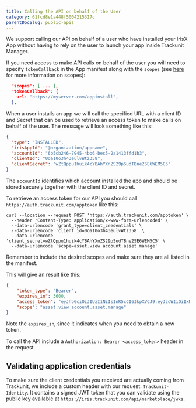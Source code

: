 ```yaml
---
title: Calling the API on behalf of the User
category: 61fcd8e1a448f5004215317c
parentDocSlug: public-apis
---
```




We support calling our API on behalf of a user who have installed your IrisX App without having to rely on the user to launch your app inside Trackunit Manager.

If you need access to make API calls on behalf of the user you will need to specify `tokenCallback` in the App manifest along with the `scopes` (see [here](app-tokens) for more information on scopes):

```json
  "scopes": [ ... ],
  "tokenCallback": {
    url: "https://myserver.com/appinstall",
  },
```

When a user installs an app we will call the specified URL with a client ID and Secret that can be used to retrieve an access token to make calls on behalf of the user. The message will look something like this:

```json
{
  "type": "INSTALLED",
  "irisAppId": "@organization/appname",
  "accountId": "6b5cb246-7945-4bb6-bec5-2a1413ffd1b3",
  "clientId": "0oa10o3h43eulvWtz358",
  "clientSecret": "wZtQppu1huik4cYBAhYXnZS29pSudTBne2SE6WEM5C5"
}
```

The `accountId` identifies which account installed the app and should be stored securely together with the client ID and secret.

To retrieve an access token for our API you should call `https://auth.trackunit.com/apptoken` like this:

```shell
curl --location --request POST 'https://auth.trackunit.com/apptoken' \
  --header 'Content-Type: application/x-www-form-urlencoded' \
  --data-urlencode 'grant_type=client_credentials' \
  --data-urlencode 'client_id=0oa10o3h43eulvWtz358' \
  --data-urlencode 'client_secret=wZtQppu1huik4cYBAhYXnZS29pSudTBne2SE6WEM5C5' \
  --data-urlencode 'scope=asset.view account.asset.manage'
```

Remember to include the desired scopes and make sure they are all listed in the manifest.

This will give an result like this:

```json
{
    "token_type": "Bearer",
    "expires_in": 3600,
    "access_token": "eyJhbGciOiJIUzI1NiIsInR5cCI6IkpXVCJ9.eyJzdWIiOiIxMjM0NTY3ODkwIn0.dozjgNryP4J3jVmNHl0w5N_XgL0n3I9PlFUP0THsR8U",
    "scope": "asset.view account.asset.manage"
}
```

Note the `expires_in`, since it indicates when you need to obtain a new token.

To call the API include a `Authorization: Bearer <access_token>` header in the request.

## Validating application credentials

To make sure the client credentials you received are actually coming from Trackunit, we include a custom header with our request: `Trackunit-Identity`.
It contains a signed JWT token that you can validate using the public key available at `https://iris.trackunit.com/api/marketplace/jwks`.